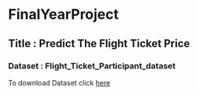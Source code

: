 # FinalYearProject

## Title : Predict The Flight Ticket Price 

### Dataset : Flight_Ticket_Participant_dataset 
To download Dataset click [here](https://drive.google.com/open?id=1YxSstk8nrx_97FWyyeMbDlivc5bKWeQF)

